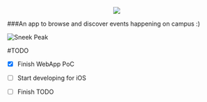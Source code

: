 <p align="center">
  <img align="center" src="http://i.imgur.com/RfvXMFr.png" />

</p>

###An app to browse and discover events happening on campus :)



![Sneek Peak](http://i.imgur.com/evK45fz.png)

#TODO

- [x] Finish WebApp PoC
- [ ] Start developing for iOS
- [ ] Finish TODO

